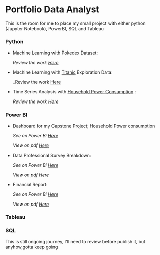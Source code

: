 # Portfolio Data Analyst

This is the room for me to place my small project with either python (Jupyter Notebook), PowerBI, SQL and Tableau


### Python

- Machine Learning with Pokedex Dataset:
  
  _Review the work [Here](https://github.com/kabedkaca/I_choose_u_pokemon_dict)_

- Machine Learning with [Titanic](https://www.kaggle.com/competitions/titanic) Exploration Data:
  
  _Review the work [Here](https://github.com/kabedkaca/Titanic-ML)

- Time Series Analysis with [Household Power Consumption](https://www.kaggle.com/code/vedumrajkar/electricity-consumption-time-series-analysis/notebook) :

  _Review the work [Here](https://github.com/kabedkaca/CSP_DA24C3)_

### Power BI

- Dashboard for my Capstone Project; Household Power consumption

   _See on Power Bi [Here](https://github.com/kabedkaca/CSP_DA24C3/blob/main/power%20BI%20report/Household%20Power%20Consumption%20for%202007.pbix)_

   _View on pdf [Here](https://github.com/kabedkaca/CSP_DA24C3/blob/main/power%20BI%20report/Household%20Power%20Consumption%20for%202007.pdf)_
  
- Data Professional Survey Breakdown:

   _See on Power Bi [Here](https://github.com/kabedkaca/Power-Bi-Data-Professional-Survey/blob/main/Data%20Professional%20Survey%20Breakdown.pbix)_

   _View on pdf [Here](https://github.com/kabedkaca/Power-Bi-Data-Professional-Survey/blob/main/Data%20Professional%20Survey.pdf)_

- Financial Report:

   _See on Power Bi [Here](https://github.com/kabedkaca/Power-Bi-Financial-Report-Dashboard/blob/main/Financial%20Report.pbix)_

   _View on pdf [Here](https://github.com/kabedkaca/Power-Bi-Financial-Report-Dashboard/blob/main/Financial%20Report.pdf)_

### Tableau


### SQL


This is still ongoing journey, I'll need to review before publish it, but anyhow,gotta keep going
